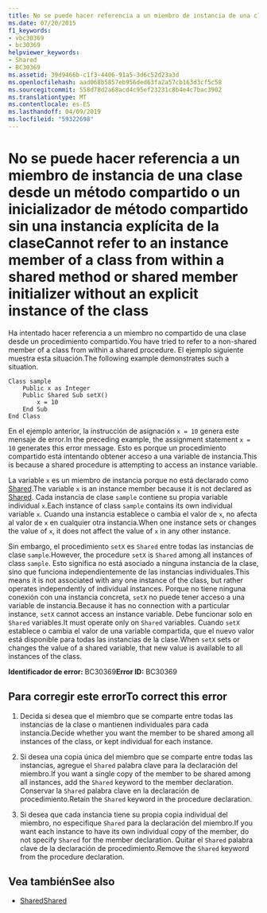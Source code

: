 ```yaml
---
title: No se puede hacer referencia a un miembro de instancia de una clase desde un método compartido o un inicializador de método compartido sin una instancia explícita de la clase
ms.date: 07/20/2015
f1_keywords:
- vbc30369
- bc30369
helpviewer_keywords:
- Shared
- BC30369
ms.assetid: 39d9466b-c1f3-4406-91a5-3d6c52d23a3d
ms.openlocfilehash: aad068b5857eb956ded63fa2a57cb163d3cf5c58
ms.sourcegitcommit: 558d78d2a68acd4c95ef23231c8b4e4c7bac3902
ms.translationtype: MT
ms.contentlocale: es-ES
ms.lasthandoff: 04/09/2019
ms.locfileid: "59322698"
---
```

# <a name="cannot-refer-to-an-instance-member-of-a-class-from-within-a-shared-method-or-shared-member-initializer-without-an-explicit-instance-of-the-class"></a><span data-ttu-id="b5264-102">No se puede hacer referencia a un miembro de instancia de una clase desde un método compartido o un inicializador de método compartido sin una instancia explícita de la clase</span><span class="sxs-lookup"><span data-stu-id="b5264-102">Cannot refer to an instance member of a class from within a shared method or shared member initializer without an explicit instance of the class</span></span>
<span data-ttu-id="b5264-103">Ha intentado hacer referencia a un miembro no compartido de una clase desde un procedimiento compartido.</span><span class="sxs-lookup"><span data-stu-id="b5264-103">You have tried to refer to a non-shared member of a class from within a shared procedure.</span></span> <span data-ttu-id="b5264-104">El ejemplo siguiente muestra esta situación.</span><span class="sxs-lookup"><span data-stu-id="b5264-104">The following example demonstrates such a situation.</span></span>  
  
```  
Class sample  
    Public x as Integer  
    Public Shared Sub setX()  
        x = 10  
    End Sub  
End Class  
```  
  
 <span data-ttu-id="b5264-105">En el ejemplo anterior, la instrucción de asignación `x = 10` genera este mensaje de error.</span><span class="sxs-lookup"><span data-stu-id="b5264-105">In the preceding example, the assignment statement `x = 10` generates this error message.</span></span> <span data-ttu-id="b5264-106">Esto es porque un procedimiento compartido está intentando obtener acceso a una variable de instancia.</span><span class="sxs-lookup"><span data-stu-id="b5264-106">This is because a shared procedure is attempting to access an instance variable.</span></span>  
  
 <span data-ttu-id="b5264-107">La variable `x` es un miembro de instancia porque no está declarado como [Shared](../../../visual-basic/language-reference/modifiers/shared.md).</span><span class="sxs-lookup"><span data-stu-id="b5264-107">The variable `x` is an instance member because it is not declared as [Shared](../../../visual-basic/language-reference/modifiers/shared.md).</span></span> <span data-ttu-id="b5264-108">Cada instancia de clase `sample` contiene su propia variable individual `x`.</span><span class="sxs-lookup"><span data-stu-id="b5264-108">Each instance of class `sample` contains its own individual variable `x`.</span></span> <span data-ttu-id="b5264-109">Cuando una instancia establece o cambia el valor de `x`, no afecta al valor de `x` en cualquier otra instancia.</span><span class="sxs-lookup"><span data-stu-id="b5264-109">When one instance sets or changes the value of `x`, it does not affect the value of `x` in any other instance.</span></span>  
  
 <span data-ttu-id="b5264-110">Sin embargo, el procedimiento `setX` es `Shared` entre todas las instancias de clase `sample`.</span><span class="sxs-lookup"><span data-stu-id="b5264-110">However, the procedure `setX` is `Shared` among all instances of class `sample`.</span></span> <span data-ttu-id="b5264-111">Esto significa no está asociado a ninguna instancia de la clase, sino que funciona independientemente de las instancias individuales.</span><span class="sxs-lookup"><span data-stu-id="b5264-111">This means it is not associated with any one instance of the class, but rather operates independently of individual instances.</span></span> <span data-ttu-id="b5264-112">Porque no tiene ninguna conexión con una instancia concreta, `setX` no puede tener acceso a una variable de instancia.</span><span class="sxs-lookup"><span data-stu-id="b5264-112">Because it has no connection with a particular instance, `setX` cannot access an instance variable.</span></span> <span data-ttu-id="b5264-113">Debe funcionar solo en `Shared` variables.</span><span class="sxs-lookup"><span data-stu-id="b5264-113">It must operate only on `Shared` variables.</span></span> <span data-ttu-id="b5264-114">Cuando `setX` establece o cambia el valor de una variable compartida, que el nuevo valor está disponible para todas las instancias de la clase.</span><span class="sxs-lookup"><span data-stu-id="b5264-114">When `setX` sets or changes the value of a shared variable, that new value is available to all instances of the class.</span></span>  
  
 <span data-ttu-id="b5264-115">**Identificador de error:** BC30369</span><span class="sxs-lookup"><span data-stu-id="b5264-115">**Error ID:** BC30369</span></span>  
  
## <a name="to-correct-this-error"></a><span data-ttu-id="b5264-116">Para corregir este error</span><span class="sxs-lookup"><span data-stu-id="b5264-116">To correct this error</span></span>  
  
1. <span data-ttu-id="b5264-117">Decida si desea que el miembro que se comparte entre todas las instancias de la clase o mantienen individuales para cada instancia.</span><span class="sxs-lookup"><span data-stu-id="b5264-117">Decide whether you want the member to be shared among all instances of the class, or kept individual for each instance.</span></span>  
  
2. <span data-ttu-id="b5264-118">Si desea una copia única del miembro que se comparte entre todas las instancias, agregue el `Shared` palabra clave para la declaración del miembro.</span><span class="sxs-lookup"><span data-stu-id="b5264-118">If you want a single copy of the member to be shared among all instances, add the `Shared` keyword to the member declaration.</span></span> <span data-ttu-id="b5264-119">Conservar la `Shared` palabra clave en la declaración de procedimiento.</span><span class="sxs-lookup"><span data-stu-id="b5264-119">Retain the `Shared` keyword in the procedure declaration.</span></span>  
  
3. <span data-ttu-id="b5264-120">Si desea que cada instancia tiene su propia copia individual del miembro, no especifique `Shared` para la declaración del miembro.</span><span class="sxs-lookup"><span data-stu-id="b5264-120">If you want each instance to have its own individual copy of the member, do not specify `Shared` for the member declaration.</span></span> <span data-ttu-id="b5264-121">Quitar el `Shared` palabra clave de la declaración de procedimiento.</span><span class="sxs-lookup"><span data-stu-id="b5264-121">Remove the `Shared` keyword from the procedure declaration.</span></span>  
  
## <a name="see-also"></a><span data-ttu-id="b5264-122">Vea también</span><span class="sxs-lookup"><span data-stu-id="b5264-122">See also</span></span>

- [<span data-ttu-id="b5264-123">Shared</span><span class="sxs-lookup"><span data-stu-id="b5264-123">Shared</span></span>](../../../visual-basic/language-reference/modifiers/shared.md)
